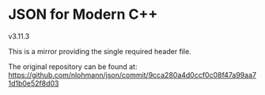 JSON for Modern C++
===================

v3.11.3

This is a mirror providing the single required header file.

The original repository can be found at:
https://github.com/nlohmann/json/commit/9cca280a4d0ccf0c08f47a99aa71d1b0e52f8d03
